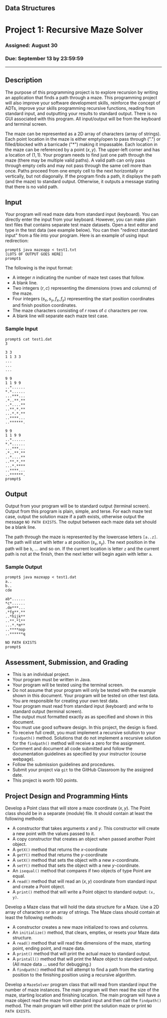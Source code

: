 ## Data Structures
# Project 1: Recursive Maze Solver
### Assigned: August 30
### Due: September 13 by 23:59:59
---


## Description
The purpose of this programming project is to explore recursion by writing an application that finds a path through a maze.  This programming project will also improve your software development skills, reinforce the concept of ADTs, improve your skills programming recursive functions, reading from standard input, and outputting your results to standard output.  There is no GUI associated with this program.  All input/output will be from the keyboard and terminal screen.

The maze can be represented as a 2D array of characters (array of strings).  Each point location in the maze is either empty/open to pass through (".") or filled/blocked with a barricade ("*") making it impassable.  Each location in the maze can be referenced by a point $(x,y)$.  The upper-left corner and has a location of $(1,1)$.  Your program needs to find just one path through the maze (there may be multiple valid paths).  A valid path can only pass through empty cells and may not pass through the same cell more than once.  Paths proceed from one empty cell to the next horizontally or vertically, but not diagonally.  If the program finds a path, it displays the path (and the maze) to standard output. Otherwise, it outputs a message stating that there is no valid path.


## Input
Your program will read maze data from standard input (keyboard).  You can directly enter the input from your keyboard.  However, you can make plain text files that contains separate test maze datasets.  Open a text editor and type in the test data (see example below).  You can then "redirect standard input" from a file into your program.  Here is an example of using input redirection:

```text
prompt$ java mazeapp < test1.txt
[LOTS OF OUTPUT GOES HERE]
prompt$
```

The following is the input format:
+ A integer $n$ indicating the number of maze test cases that follow.
+ A blank line.
+ Two integers $(r, c)$ representing the dimensions (rows and columns) of the maze.
+ Four integers $(s_x, s_y, f_x, f_y)$ representing the start position coordinates and finish position coordinates.
+ The maze characters consisting of $r$ rows of $c$ characters per row.
+ A blank line will separate each maze test case.

### Sample Input
```text
prompt$ cat test1.dat
3

3 3
1 1 3 3
...
...
...

9 9
1 1 9 9
..*......
*.*......
...***...
.*..**.**
..*....**
..**.*.**
...*.*.**
..****...
..******.

9 9
1 1 9 9
..*......
*.*......
...***...
.*..**.**
..*....**
..**.*.**
...*.****
..****...
..******.
prompt$
```

## Output
Output from your program will be to standard output (terminal screen).  Output from this program is plain, simple, and terse.  For each maze test case, output the solution maze if a path exists, otherwise output the message `NO PATH EXISTS`.  The output between each maze data set should be a blank line.

The path through the maze is represented by the lowercase letters `[a..z]`.  The path will start with letter `a` at position $(s_x, s_y)$.  The next position in the path will be `b`, ... and so on.  If the current location is letter `z` and the current path is not at the finish, then the next letter will begin again with letter `a`.


### Sample Output
```text
prompt$ java mazeapp < test1.dat
a..
b..
cde

ab*......
*c*......
.de***...
.*fg**.**
..*hijk**
..**.*l**
...*.*m**
..****nop
..******q

NO PATH EXISTS
prompt$
```

## Assessment, Submission, and Grading
+ This is an individual project.
+ Your program must be written in Java.
+ Your program will be tested using the terminal screen.
+ Do not assume that your program will only be tested with the example shown in this document.  Your program will be tested on other test data.  You are responsible for creating your own test data.
+ Your program must read from standard input (keyboard) and write to standard output (terminal screen).
+ The output must formatted exactly as as specified and shown in this document.
+ You must use good software design.  In this project, the design is fixed.
+ To receive full credit, you must implement a recursive solution to your `findpath()` method.  Solutions that do not implement a recursive solution for the `findpath()` method will receive a zero for the assignment.
+ Comment and document all code submitted and follow the documentation guidelines as specified by your instructor (course webpage).
+ Follow the submission guidelines and procedures.  
+ Submit your project via `git` to the GitHub Classroom by the assigned date.
+ This project is worth 100 points.


## Project Design and Programming Hints
Develop a Point class that will store a maze coordinate $(x,y)$.  The Point class should be in a separate (module) file.  It should contain at least the following methods:

+ A constructor that takes arguments $x$ and $y$.  This constructor will create a new point with the values passed to it.
+ A copy constructor that creates an object when passed another Point object.
+ A `getX()` method that returns the $x$-coordinate
+ A `getY()` method that returns the $y$-coordinate
+ A `setX()` method that sets the object with a new $x$-coordinate.
+ A `setY()` method that sets the object with a new $y$-coordinate.
+ An `isequal()` method that compares if two objects of type Point are equal.
+ A `read()` method that will read an $(x,y)$ coordinate from standard input and create a Point object.
+ A `print()` method that will write a Point object to standard output: `(x, y)`.

Develop a Maze class that will hold the data structure for a Maze.  Use a 2D array of characters or an array of strings.  The Maze class should contain at least the following methods:

+ A constructor creates a new maze initialized to rows and columns.
+ An `initialize()` method, that clears, empties, or resets your Maze data structure.
+ A `read()` method that will read the dimensions of the maze, starting point, ending point, and maze data.
+ A `print()` method that will print the actual maze to standard output.
+ A `printall()` method that will print the Maze object to standard output.  (All maze data ... used for debugging.)
+ A `findpath()` method that will attempt to find a path from the starting position to the finishing position using a recursive algorithm.

Develop a `MazeSolver` program class that will read from standard input the number of maze instances.  The main program will then read the size of the maze, starting location and finishing location.  The main program will have a maze object read the maze from standard input and then call the `findpath()` method.  The main program will either print the solution maze or print  `NO PATH EXISTS`.  
